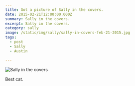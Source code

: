 ```yaml
---
title: Got a picture of Sally in the covers.
date: 2015-02-21T12:00:00.000Z
summary: Sally in the covers.
excerpt: Sally in the covers.
category: sally
image: /static/img/sally/sally-in-covers-feb-21-2015.jpg
tags:
  - post 
  - Sally
  - Austin

---
```


![Sally in the covers](/static/img/sally/sally-in-covers-feb-21-2015.jpg "Sally in the covers")

Best cat.